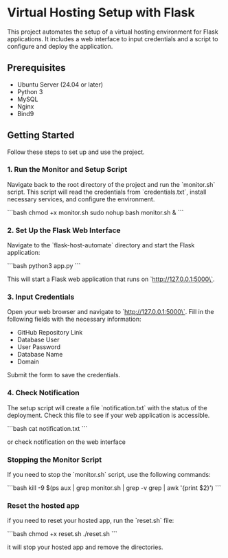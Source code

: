 
# Virtual Hosting Setup with Flask

This project automates the setup of a virtual hosting environment for Flask applications. It includes a web interface to input credentials and a script to configure and deploy the application.

## Prerequisites

- Ubuntu Server (24.04 or later)
- Python 3
- MySQL
- Nginx
- Bind9

## Getting Started

Follow these steps to set up and use the project.

### 1. Run the Monitor and Setup Script

Navigate back to the root directory of the project and run the \`monitor.sh\` script. This script will read the credentials from \`credentials.txt\`, install necessary services, and configure the environment.

\`\`\`bash
chmod +x monitor.sh
sudo nohup bash monitor.sh &
\`\`\`

### 2. Set Up the Flask Web Interface

Navigate to the \`flask-host-automate\` directory and start the Flask application:

\`\`\`bash
python3 app.py
\`\`\`

This will start a Flask web application that runs on \`http://127.0.0.1:5000\`.

### 3. Input Credentials

Open your web browser and navigate to \`http://127.0.0.1:5000\`. Fill in the following fields with the necessary information:
- GitHub Repository Link
- Database User
- User Password
- Database Name
- Domain

Submit the form to save the credentials.

### 4. Check Notification

The setup script will create a file \`notification.txt\` with the status of the deployment. Check this file to see if your web application is accessible.

\`\`\`bash
cat notification.txt
\`\`\`

or check notification on the web interface

### Stopping the Monitor Script

If you need to stop the \`monitor.sh\` script, use the following commands:

\`\`\`bash
kill -9 $(ps aux | grep monitor.sh | grep -v grep | awk '{print $2}')
\`\`\`

### Reset the hosted app

if you need to reset your hosted app, run the \`reset.sh\` file:

\`\`\`bash
chmod +x reset.sh
./reset.sh
\`\`\`

it will stop your hosted app and remove the directories.
